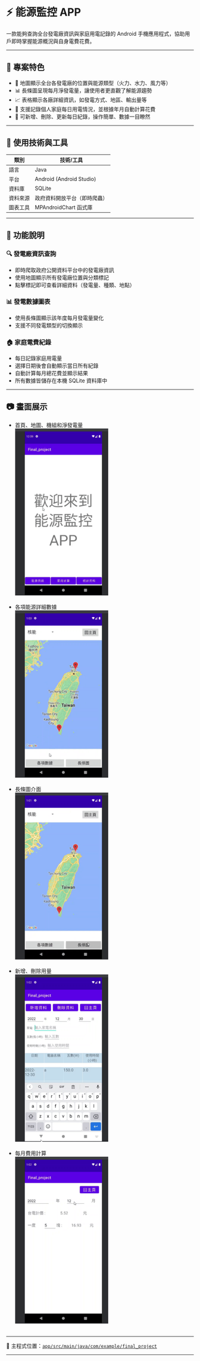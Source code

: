 # ⚡️ 能源監控 APP

一款能夠查詢全台發電廠資訊與家庭用電記錄的 Android 手機應用程式，協助用戶即時掌握能源概況與自身電費花費。

---

## 📌 專案特色
- 📍 地圖顯示全台各發電廠的位置與能源類型（火力、水力、風力等）
- 📊 長條圖呈現每月淨發電量，讓使用者更直觀了解能源趨勢
- 📈 表格顯示各廠詳細資訊，如發電方式、地區、輸出量等
- 🧾 支援記錄個人家庭每日用電情況，並根據年月自動計算花費
- 🔄 可新增、刪除、更新每日紀錄，操作簡單、數據一目瞭然

---

## 🔧 使用技術與工具

| 類別     | 技術/工具                |
|----------|---------------------------|
| 語言     | Java                      |
| 平台     | Android (Android Studio)  |
| 資料庫   | SQLite                    |
| 資料來源 | 政府資料開放平台（即時爬蟲） |
| 圖表工具 | MPAndroidChart 函式庫      |

---

## 🚀 功能說明

### 🔍 發電廠資訊查詢
- 即時爬取政府公開資料平台中的發電廠資訊
- 使用地圖顯示所有發電廠位置與分類標記
- 點擊標記即可查看詳細資料（發電量、種類、地點）

### 📊 發電數據圖表
- 使用長條圖顯示該年度每月發電量變化
- 支援不同發電類型的切換顯示

### 🏠 家庭電費紀錄
- 每日記錄家庭用電量
- 選擇日期後會自動顯示當日所有紀錄
- 自動計算每月總花費並顯示結果
- 所有數據皆儲存在本機 SQLite 資料庫中

---

## 📷 畫面展示

- 首頁、地圖、機組和淨發電量<br>
<img src="video/首頁-地圖.gif" width="250"><br><br>
- 各項能源詳細數據<br>
<img src="video/各項能源數據.gif" width="250"><br><br>
- 長條圖介面<br>
<img src="video/長條圖.gif" width="250"><br><br>
- 新增、刪除用量<br>
<img src="video/新增刪除資料.gif" width="250"><br><br>
- 每月費用計算<br>
<img src="video/費用計算.gif" width="250"><br><br>


---

📁 主程式位置：[`app/src/main/java/com/example/final_project`](app/src/main/java/com/example/final_project)

---
